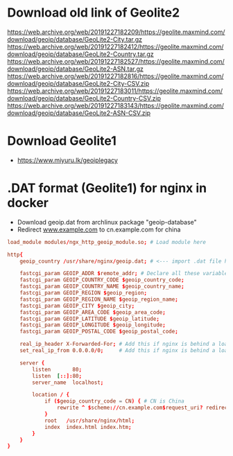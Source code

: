 Download old link of Geolite2
=====
https://web.archive.org/web/20191227182209/https://geolite.maxmind.com/download/geoip/database/GeoLite2-City.tar.gz
https://web.archive.org/web/20191227182412/https://geolite.maxmind.com/download/geoip/database/GeoLite2-Country.tar.gz
https://web.archive.org/web/20191227182527/https://geolite.maxmind.com/download/geoip/database/GeoLite2-ASN.tar.gz
https://web.archive.org/web/20191227182816/https://geolite.maxmind.com/download/geoip/database/GeoLite2-City-CSV.zip
https://web.archive.org/web/20191227183011/https://geolite.maxmind.com/download/geoip/database/GeoLite2-Country-CSV.zip
https://web.archive.org/web/20191227183143/https://geolite.maxmind.com/download/geoip/database/GeoLite2-ASN-CSV.zip

Download Geolite1
=====
* https://www.miyuru.lk/geoiplegacy

.DAT format (Geolite1) for nginx in docker
=====
* Download geoip.dat from archlinux package "geoip-database"
* Redirect www.example.com to cn.example.com for china
```conf
load_module modules/ngx_http_geoip_module.so; # Load module here

http{
    geoip_country /usr/share/nginx/geoip.dat; # <--- import .dat file here

    fastcgi_param GEOIP_ADDR $remote_addr; # Declare all these variables
    fastcgi_param GEOIP_COUNTRY_CODE $geoip_country_code;
    fastcgi_param GEOIP_COUNTRY_NAME $geoip_country_name;
    fastcgi_param GEOIP_REGION $geoip_region;
    fastcgi_param GEOIP_REGION_NAME $geoip_region_name;
    fastcgi_param GEOIP_CITY $geoip_city;
    fastcgi_param GEOIP_AREA_CODE $geoip_area_code;
    fastcgi_param GEOIP_LATITUDE $geoip_latitude;
    fastcgi_param GEOIP_LONGITUDE $geoip_longitude;
    fastcgi_param GEOIP_POSTAL_CODE $geoip_postal_code;

    real_ip_header X-Forwarded-For; # Add this if nginx is behind a load balancer
    set_real_ip_from 0.0.0.0/0;     # Add this if nginx is behind a load balancer

    server {
        listen       80;
        listen  [::]:80;
        server_name  localhost;

        location / {
            if ($geoip_country_code = CN) { # CN is China
                rewrite ^ $scheme://cn.example.com$request_uri? redirect;
            }
            root   /usr/share/nginx/html;
            index  index.html index.htm;
        }
    }
}
```
